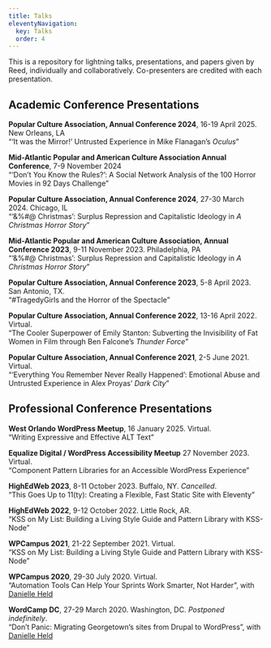 ```yaml
---
title: Talks
eleventyNavigation:
  key: Talks
  order: 4
---
```


This is a repository for lightning talks, presentations, and papers given by Reed, individually and collaboratively. Co-presenters are credited with each presentation.

## Academic Conference Presentations

**Popular Culture Association, Annual Conference 2024**, 16-19 April 2025. New Orleans, LA  
“‘It was the Mirror!’ Untrusted Experience in Mike Flanagan’s _Oculus_”

**Mid-Atlantic Popular and American Culture Association Annual Conference**, 7-9 November 2024  
“‘Don’t You Know the Rules?’: A Social Network Analysis of the 100 Horror Movies in 92 Days Challenge”

**Popular Culture Association, Annual Conference 2024**, 27-30 March 2024. Chicago, IL  
“‘&%#@ Christmas’: Surplus Repression and Capitalistic Ideology in _A Christmas Horror Story_”

**Mid-Atlantic Popular and American Culture Association, Annual Conference 2023**, 9-11 November 2023. Philadelphia, PA  
“‘&%#@ Christmas’: Surplus Repression and Capitalistic Ideology in _A Christmas Horror Story_”

**Popular Culture Association, Annual Conference 2023**, 5-8 April 2023. San Antonio, TX.  
“#TragedyGirls and the Horror of the Spectacle”

**Popular Culture Association, Annual Conference 2022**, 13-16 April 2022. Virtual.  
“The Cooler Superpower of Emily Stanton: Subverting the Invisibility of Fat Women in Film through Ben Falcone’s _Thunder Force_”

**Popular Culture Association, Annual Conference 2021**, 2-5 June 2021. Virtual.  
“‘Everything You Remember Never Really Happened’: Emotional Abuse and Untrusted Experience in Alex Proyas’ _Dark City_”

## Professional Conference Presentations

**West Orlando WordPress Meetup**, 16 January 2025. Virtual.  
“Writing Expressive and Effective ALT Text”

**Equalize Digital / WordPress Accessibility Meetup** 27 November 2023. Virtual.  
“Component Pattern Libraries for an Accessible WordPress Experience”

**HighEdWeb 2023**, 8-11 October 2023. Buffalo, NY. _Cancelled_.  
“This Goes Up to 11(ty): Creating a Flexible, Fast Static Site with Eleventy”

**HighEdWeb 2022**, 9-12 October 2022. Little Rock, AR.  
“KSS on My List: Building a Living Style Guide and Pattern Library with KSS-Node”

**WPCampus 2021**, 21-22 September 2021. Virtual.  
“KSS on My List: Building a Living Style Guide and Pattern Library with KSS-Node”

**WPCampus 2020**, 29-30 July 2020. Virtual.  
“Automation Tools Can Help Your Sprints Work Smarter, Not Harder”, with [Danielle Held](https://www.linkedin.com/in/daniellekheld/)

**WordCamp DC**, 27-29 March 2020. Washington, DC. _Postponed indefinitely_.  
“Don’t Panic: Migrating Georgetown’s sites from Drupal to WordPress”, with [Danielle Held](https://www.linkedin.com/in/daniellekheld/)

